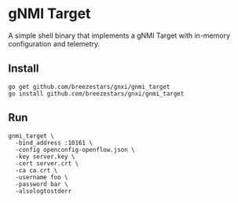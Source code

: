 # gNMI Target

A simple shell binary that implements a gNMI Target with in-memory configuration and telemetry.

## Install

```
go get github.com/breezestars/gnxi/gnmi_target
go install github.com/breezestars/gnxi/gnmi_target
```

## Run

```
gnmi_target \
  -bind_address :10161 \
  -config openconfig-openflow.json \
  -key server.key \
  -cert server.crt \
  -ca ca.crt \
  -username foo \
  -password bar \
  -alsologtostderr
```
